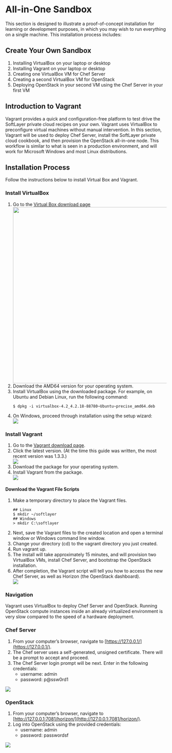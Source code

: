 # All-in-One Sandbox

This section is designed to illustrate a proof-of-concept installation for learning or development purposes, in which you may wish to
run everything on a single machine. This installation process includes:

## Create Your Own Sandbox

1.  Installing VirtualBox on your laptop or desktop
2.  Installing Vagrant on your laptop or desktop
3.  Creating one VirtualBox VM for Chef Server
4.  Creating a second VirtualBox VM for OpenStack
5.  Deploying OpenStack in your second VM using the Chef Server in your first VM

## Introduction to Vagrant

Vagrant provides a quick and configuration-free platform to test drive the SoftLayer private cloud recipes on your own. Vagrant uses
VirtualBox to preconfigure virtual machines without manual intervention. In this section, Vagrant will be used to deploy Chef Server,
install the SoftLayer private cloud cookbook, and then provision the OpenStack all-in-one node. This workflow is similar to what is seen in
a production environment, and will work for Microsoft Windows and most Linux distributions.

## Installation Process

Follow the instructions below to install Virtual Box and Vagrant.

### Install VirtualBox

<ol>
<li>Go to the <a href="https://www.virtualbox.org/wiki/Downloads">Virtual Box download page</a></li>
<img class="img-thumbnail" height="550px" src="{{ page.baseurl }}img/sandbox/006.png">
<li>Download the AMD64 version for your operating system.</li>
<li>Install VirtualBox using the downloaded package. For example, on Ubuntu and Debian Linux, run the following command:</li>
<pre><code>$ dpkg -i virtualbox-4.2_4.2.18-88780~Ubuntu~precise_amd64.deb</code></pre>
<li>On Windows, proceed through installation using the setup wizard:</li>
<img class="img-thumbnail" src="{{ page.baseurl }}img/sandbox/004.png">
</ol>

### Install Vagrant

<ol>
<li>Go to the <a href="http://downloads.vagrantup.com">Vagrant download page</a>.</li>
<li>Click the latest version. (At the time this guide was written, the most recent version was 1.3.3.)</li>
<img class="img-thumbnail" src="{{ page.baseurl }}img/sandbox/003.png">
<li>Download the package for your operating system.</li>
<li>Install Vagrant from the package.</li>
<img class="img-thumbnail" src="{{ page.baseurl }}img/sandbox/004.png">
</ol>

#### Download the Vagrant File Scripts

<ol>
<li>Make a temporary directory to place the Vagrant files.</li>
<pre><code>## Linux
$ mkdir ~/softlayer
## Windows
> mkdir C:\softlayer</code></pre>
<li>Next, save the Vagrant files to the created location and open a terminal window or Windows command line window.</li>
<li>Change your directory (cd) to the vagrant directory you just created.</li>
<li>Run vagrant up.</li>
<li>The install will take approximately 15 minutes, and will provision two VirtualBox VMs, install Chef Server, and bootstrap the OpenStack installation.</li>
<li>After completion, the Vagrant script will tell you how to access the new Chef Server, as well as Horizon (the OpenStack dashboard).</li>

<img class="img-thumbnail" src="{{ page.baseurl }}img/sandbox/007.png">
</ol>

### Navigation

Vagrant uses VirtualBox to deploy Chef Server and OpenStack. Running OpenStack compute instances inside an already virtualized environment is very slow compared to the speed of a hardware deployment.

### Chef Server

1.  From your computer’s browser, navigate to [https://127.0.0.1/](https://127.0.0.1/).
2.  The Chef server uses a self-generated, unsigned certificate. There will be a prompt to accept and proceed.
3.  The Chef Server login prompt will be next. Enter in the following credentials:
	* username: admin
	* password: p@ssw0rd1

<img class="img-thumbnail" src="{{ page.baseurl }}img/sandbox/009.png">

### OpenStack

1.  From your computer’s browser, navigate to [http://127.0.0.1:7081/horizon/](http://127.0.0.1:7081/horizon/).
2.  Log into OpenStack using the provided credentials:
	* username: admin
	* password: passwordsf

<img class="img-thumbnail" src="{{ page.baseurl }}img/sandbox/010.png">